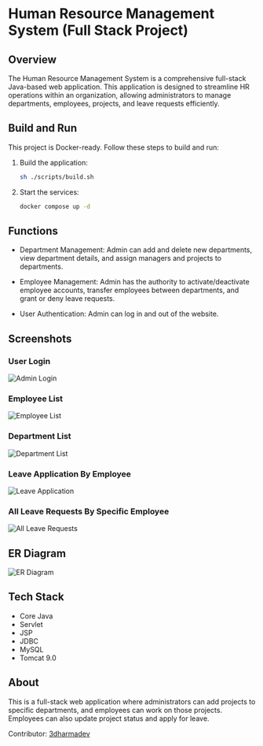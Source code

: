 # Human Resource Management System (Full Stack Project)

## Overview

The Human Resource Management System is a comprehensive full-stack Java-based web application. This application is designed to streamline HR operations within an organization, allowing administrators to manage departments, employees, projects, and leave requests efficiently.

## Build and Run

This project is Docker-ready. Follow these steps to build and run:

1. Build the application:

    ```bash
    sh ./scripts/build.sh
    ```

1. Start the services:

    ```bash
    docker compose up -d
    ```

## Functions

- Department Management: Admin can add and delete new departments, view department details, and assign managers and projects to departments.

- Employee Management: Admin has the authority to activate/deactivate employee accounts, transfer employees between departments, and grant or deny leave requests.

- User Authentication: Admin can log in and out of the website.

## Screenshots

### User Login

![Admin Login](https://user-images.githubusercontent.com/69399810/215173006-87684555-ae58-4b34-89a2-0171d7218eca.png)

### Employee List

![Employee List](https://user-images.githubusercontent.com/69399810/215175168-6b081382-ea20-4b10-a24a-53fbf7654139.png)

### Department List

![Department List](https://user-images.githubusercontent.com/69399810/215175874-528eb8a8-3fd0-47ef-8d31-bf9371690ae4.png)

### Leave Application By Employee

![Leave Application](https://user-images.githubusercontent.com/69399810/215177269-765c43c2-8089-4336-8b4c-c7dc98697412.png)

### All Leave Requests By Specific Employee

![All Leave Requests](https://user-images.githubusercontent.com/69399810/215178878-7a7a12a7-14e3-496f-9830-3b169ca1626f.png)

## ER Diagram

![ER Diagram](https://user-images.githubusercontent.com/69399810/215180147-6002f7cb-be5f-4deb-a12c-edac583b702c.png)

## Tech Stack

- Core Java
- Servlet
- JSP
- JDBC
- MySQL
- Tomcat 9.0

## About

This is a full-stack web application where administrators can add projects to specific departments, and employees can work on those projects. Employees can also update project status and apply for leave.

Contributor: [3dharmadev](https://github.com/3dharmadev)

